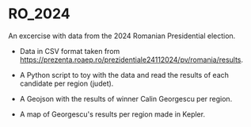 # RO_2024
An excercise with data from the 2024 Romanian Presidential election.

* Data in CSV format taken from https://prezenta.roaep.ro/prezidentiale24112024/pv/romania/results.

* A Python script to toy with the data and read the results of each candidate per region (judet).

* A Geojson with the results of winner Calin Georgescu per region.

* A map of Georgescu's results per region made in Kepler.

